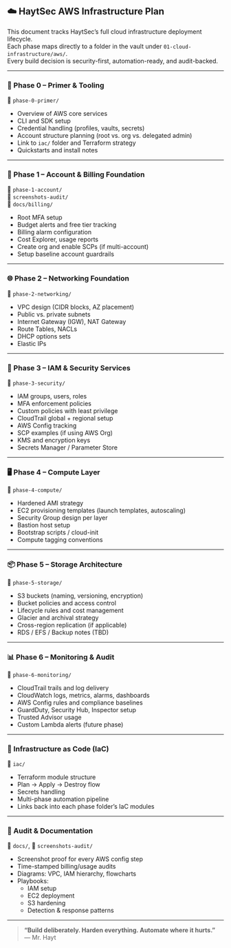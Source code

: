 ## ☁️ HaytSec AWS Infrastructure Plan

This document tracks HaytSec’s full cloud infrastructure deployment lifecycle.  
Each phase maps directly to a folder in the vault under `01-cloud-infrastructure/aws/`.  
Every build decision is security-first, automation-ready, and audit-backed.

---

### 🧰 Phase 0 – Primer & Tooling

📂 `phase-0-primer/`

- Overview of AWS core services
- CLI and SDK setup
- Credential handling (profiles, vaults, secrets)
- Account structure planning (root vs. org vs. delegated admin)
- Link to `iac/` folder and Terraform strategy
- Quickstarts and install notes

---

### 🛫 Phase 1 – Account & Billing Foundation

📂 `phase-1-account/`  
📸 `screenshots-audit/`  
📂 `docs/billing/`

- Root MFA setup
- Budget alerts and free tier tracking
- Billing alarm configuration
- Cost Explorer, usage reports
- Create org and enable SCPs (if multi-account)
- Setup baseline account guardrails

---

### 🌐 Phase 2 – Networking Foundation

📂 `phase-2-networking/`

- VPC design (CIDR blocks, AZ placement)
- Public vs. private subnets
- Internet Gateway (IGW), NAT Gateway
- Route Tables, NACLs
- DHCP options sets
- Elastic IPs

---

### 🔐 Phase 3 – IAM & Security Services

📂 `phase-3-security/`

- IAM groups, users, roles
- MFA enforcement policies
- Custom policies with least privilege
- CloudTrail global + regional setup
- AWS Config tracking
- SCP examples (if using AWS Org)
- KMS and encryption keys
- Secrets Manager / Parameter Store

---

### 🖥️ Phase 4 – Compute Layer

📂 `phase-4-compute/`

- Hardened AMI strategy
- EC2 provisioning templates (launch templates, autoscaling)
- Security Group design per layer
- Bastion host setup
- Bootstrap scripts / cloud-init
- Compute tagging conventions

---

### 📦 Phase 5 – Storage Architecture

📂 `phase-5-storage/`

- S3 buckets (naming, versioning, encryption)
- Bucket policies and access control
- Lifecycle rules and cost management
- Glacier and archival strategy
- Cross-region replication (if applicable)
- RDS / EFS / Backup notes (TBD)

---

### 📊 Phase 6 – Monitoring & Audit

📂 `phase-6-monitoring/`

- CloudTrail trails and log delivery
- CloudWatch logs, metrics, alarms, dashboards
- AWS Config rules and compliance baselines
- GuardDuty, Security Hub, Inspector setup
- Trusted Advisor usage
- Custom Lambda alerts (future phase)

---

### 🔧 Infrastructure as Code (IaC)

📂 `iac/`

- Terraform module structure
- Plan → Apply → Destroy flow
- Secrets handling
- Multi-phase automation pipeline
- Links back into each phase folder’s IaC modules

---

### 🧾 Audit & Documentation

📂 `docs/`, 📸 `screenshots-audit/`

- Screenshot proof for every AWS config step
- Time-stamped billing/usage audits
- Diagrams: VPC, IAM hierarchy, flowcharts
- Playbooks:
  - IAM setup
  - EC2 deployment
  - S3 hardening
  - Detection & response patterns

---

> **“Build deliberately. Harden everything. Automate where it hurts.”**  
> — Mr. Hayt
